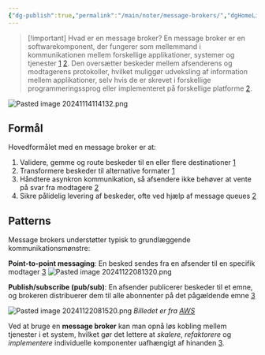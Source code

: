```yaml
---
{"dg-publish":true,"permalink":"/main/noter/message-brokers/","dgHomeLink":"false","dgShowBacklinks":"false","dgShowLocalGraph":"false","dgShowFileTree":"false","dgEnableSearch":"false","dgShowToc":"false","created":"2024-11-13T08:04:32.981+01:00"}
---
```



> [!important] Hvad er en message broker?
> En message broker er en softwarekomponent, der fungerer som mellemmand i kommunikationen mellem forskellige applikationer, systemer og tjenester [1](https://en.wikipedia.org/wiki/Message_broker) [2](https://www.ibm.com/topics/message-brokers). Den oversætter beskeder mellem afsenderens og modtagerens protokoller, hvilket muliggør udveksling af information mellem applikationer, selv hvis de er skrevet i forskellige programmeringssprog eller implementeret på forskellige platforme [2](https://www.ibm.com/topics/message-brokers).

![Pasted image 20241114114132.png](/img/user/98_Images/Pasted%20image%2020241114114132.png)

## Formål
Hovedformålet med en message broker er at:

1. Validere, gemme og route beskeder til en eller flere destinationer [1](https://en.wikipedia.org/wiki/Message_broker)
2. Transformere beskeder til alternative formater [1](https://en.wikipedia.org/wiki/Message_broker)
3. Håndtere asynkron kommunikation, så afsendere ikke behøver at vente på svar fra modtagere [2](https://www.ibm.com/topics/message-brokers)
4. Sikre pålidelig levering af beskeder, ofte ved hjælp af message queues [2](https://www.ibm.com/topics/message-brokers)

## Patterns
Message brokers understøtter typisk to grundlæggende kommunikationsmønstre:

**Point-to-point messaging**: En besked sendes fra en afsender til en specifik modtager [3](https://www.bigtech.coach/system-components/what-is-a-message-broker)
![Pasted image 20241122081320.png](/img/user/Pasted%20image%2020241122081320.png)

**Publish/subscribe (pub/sub)**: En afsender publicerer beskeder til et emne, og brokeren distribuerer dem til alle abonnenter på det pågældende emne [3](https://www.bigtech.coach/system-components/what-is-a-message-broker)

![Pasted image 20241122081520.png](/img/user/Pasted%20image%2020241122081520.png)
*Billedet er fra [AWS](https://aws.amazon.com/what-is/pub-sub-messaging/)*

Ved at bruge en **message broker** kan man opnå løs kobling mellem tjenester i et system, hvilket gør det lettere at *skalere*, *refaktorere* og *implementere* individuelle komponenter uafhængigt af hinanden [3](https://www.bigtech.coach/system-components/what-is-a-message-broker).